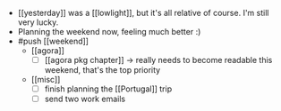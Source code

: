 - [[yesterday]] was a [[lowlight]], but it's all relative of course. I'm still very lucky.
- Planning the weekend now, feeling much better :)
- #push [[weekend]]
  - [[agora]]
    - [ ] [[agora pkg chapter]] -> really needs to become readable this weekend, that's the top priority
  - [[misc]]
    - [ ] finish planning the [[Portugal]] trip
    - [ ] send two work emails
